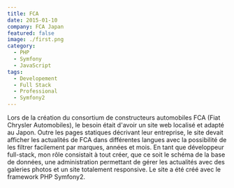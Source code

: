 ```yaml
---
title: FCA
date: 2015-01-10
company: FCA Japan
featured: false
image: ./first.png
category:
  - PHP
  - Symfony
  - JavaScript
tags:
  - Developement
  - Full Stack
  - Professional
  - Symfony2
---
```


Lors de la création du consortium de constructeurs automobiles FCA (Fiat Chrysler Automobiles), le besoin était d'avoir un site web localisé et adapté au Japon. Outre les pages statiques décrivant leur entreprise, le site devait afficher les actualités de FCA dans différentes langues avec la possibilité de les filtrer facilement par marques, années et mois. En tant que développeur full-stack, mon rôle consistait à tout créer, que ce soit le schéma de la base de données, une administration permettant de gérer les actualités avec des galeries photos et un site totalement responsive. Le site a été créé avec le framework PHP Symfony2.
